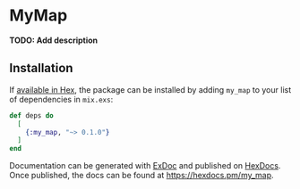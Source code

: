 # MyMap

**TODO: Add description**

## Installation

If [available in Hex](https://hex.pm/docs/publish), the package can be installed
by adding `my_map` to your list of dependencies in `mix.exs`:

```elixir
def deps do
  [
    {:my_map, "~> 0.1.0"}
  ]
end
```

Documentation can be generated with [ExDoc](https://github.com/elixir-lang/ex_doc)
and published on [HexDocs](https://hexdocs.pm). Once published, the docs can
be found at <https://hexdocs.pm/my_map>.

